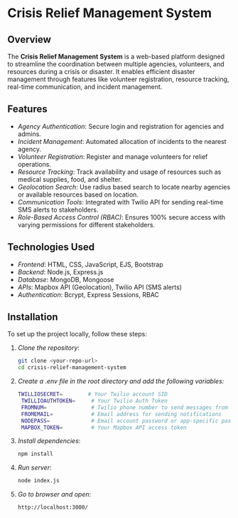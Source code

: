 # Crisis Relief Management System

## Overview

The **Crisis Relief Management System** is a web-based platform designed to streamline the coordination between multiple agencies, volunteers, and resources during a crisis or disaster. It enables efficient disaster management through features like volunteer registration, resource tracking, real-time communication, and incident management.

## Features

- *Agency Authentication*: Secure login and registration for agencies and admins.
- *Incident Management*: Automated allocation of incidents to the nearest agency.
- *Volunteer Registration*: Register and manage volunteers for relief operations.
- *Resource Tracking*: Track availability and usage of resources such as medical supplies, food, and shelter.
- *Geolocation Search*: Use radius based search to locate nearby agencies or available resources based on location.
- *Communication Tools*: Integrated with Twilio API for sending real-time SMS alerts to stakeholders.
- *Role-Based Access Control (RBAC)*: Ensures 100% secure access with varying permissions for different stakeholders.

## Technologies Used

- *Frontend*: HTML, CSS, JavaScript, EJS, Bootstrap
- *Backend*: Node.js, Express.js
- *Database*: MongoDB, Mongoose
- *APIs*: Mapbox API (Geolocation), Twilio API (SMS alerts)
- *Authentication*: Bcrypt, Express Sessions, RBAC

## Installation

To set up the project locally, follow these steps:

1. *Clone the repository*:
   ```bash
   git clone <your-repo-url>
   cd crisis-relief-management-system


2. *Create a .env file in the root directory and add the following variables:*
   ```bash
   TWILLIOSECRET=        # Your Twilio account SID
    TWILLIOAUTHTOKEN=     # Your Twilio Auth Token
    FROMNUM=              # Twilio phone number to send messages from
    FROMEMAIL=            # Email address for sending notifications
    NODEPASS=             # Email account password or app-specific password
    MAPBOX_TOKEN=         # Your Mapbox API access token
3. *Install dependencies*:
   ```bash
   npm install
4. *Run server*:
   ```bash
   node index.js
5. *Go to browser and open*:
    ```bash
    http://localhost:3000/
    

